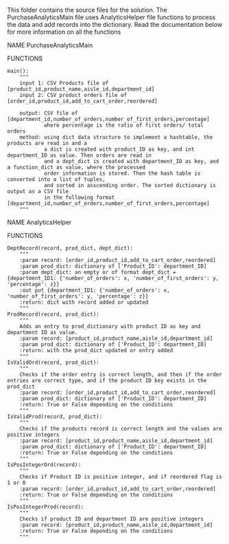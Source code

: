 This folder contains the source files for the solution. The PurchaseAnalyticsMain file uses AnalyticsHelper file functions to process the data and add records into the dictionary. Read the documentation below for more information on all the functions

NAME PurchaseAnalyticsMain

FUNCTIONS

    main():
        """
        input 1: CSV Products file of [product_id,product_name,aisle_id,department_id]
        input 2: CSV product orders file of [order_id,product_id,add_to_cart_order,reordered]

        output: CSV file of [department_id,number_of_orders,number_of_first_orders,percentage] 
                where percentage is the ratio of first orders/ total orders
        method: using dict data structure to implement a hashtable, the products are read in and a 
                a dict is created with product_ID as key, and int department_ID as value. Then orders are read in
                and a dept_dict is created with department_ID as key, and a function_dict as value, where the processed
                order information is stored. Then the hash table is converted into a list of tuples, 
                and sorted in asscending order. The sorted dictionary is output as a CSV file 
                in the following format [department_id,number_of_orders,number_of_first_orders,percentage]
        """
NAME AnalyticsHelper

FUNCTIONS

    DeptRecord(record, prod_dict, dept_dict):
        """ 
        :param record: [order_id,product_id,add_to_cart_order,reordered]
        :param prod_dict: dictionary of ['Product_ID': department_ID]
        :param dept_dict: an empty or of format dept_dict = {department_ID1: {'number_of_orders': x, 'number_of_first_orders': y, 'percentage': z}}
        :out put {department_ID1: {'number_of_orders': x, 'number_of_first_orders': y, 'percentage': z}}
        :return: dict with record added or updated
        """
    ProdRecord(record, prod_dict):
        """
        Adds an entry to prod_dictionary with product ID as key and department ID as value.
        :param record: [product_id,product_name,aisle_id,department_id]
        :param prod_dict: dictionary of ['Product_ID': department_ID]
        :return: with the prod_dict updated or entry added
        """
    IsValidOrd(record, prod_dict):
        """ 
        Checks if the order entry is correct length, and then if the order entries are correct type, and if the product ID key exists in the prod_dict
        :param record: [order_id,product_id,add_to_cart_order,reordered]
        :param prod_dict: dictionary of ['Product_ID': department_ID]
        :return: True or False depending on the conditions
        """
    IsValidProd(record, prod_dict):
        """
        Checks if the products record is correct length and the values are positive integers
        :param record: [product_id,product_name,aisle_id,department_id]
        :param prod_dict: dictionary of ['Product_ID': department_ID]
        :return: True or False depending on the conditions
        """
    IsPosIntegerOrd(record):
        """
        Checks if Product ID is positive integer, and if reordered flag is 1 or 0 
        :param record: [order_id,product_id,add_to_cart_order,reordered]
        :return: True or False depending on the conditions
        """
    IsPosIntegerProd(record):
        """
        Checks if product ID and department ID are positive integers
        :param record: [product_id,product_name,aisle_id,department_id]
        :return: True or False depending on the conditions
        """
